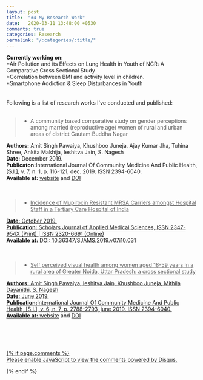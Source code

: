 ```yaml
---
layout: post
title:  "#4 My Research Work"
date:   2020-03-11 13:48:00 +0530
comments: true
categories: Research
permalink: "/:categories/:title/"
---
```


<b>Currently working on:</b> <br/>
*Air Pollution and its Effects on Lung Health in Youth of NCR: A Comparative Cross Sectional Study 
<br/>
*Correlation between BMI and activity level in children. <br/>
*Smartphone Addiction & Sleep Disturbances in Youth <br/>
<br/>
<br/>
Following is a list of research works I've conducted and published:
<br/>
<br/>

> * A community based comparative study on gender perceptions among married (reproductive age) women of rural and urban areas of district Gautam Buddha Nagar

<b>Authors:</b> Amit Singh Pawaiya, Khushboo Juneja, Ajay Kumar Jha, Tuhina Shree, Ankita Makhija, Ieshitva Jain, S. Nagesh<br/>
<b>Date:</b> December 2019.<br/>
<b>Publicaton:</b>International Journal Of Community Medicine And Public Health,
[S.l.], v. 7, n. 1, p. 116-121, dec. 2019. ISSN 2394-6040.<br/>
<b>Available at:</b> <a href="https://www.ijcmph.com/index.php/ijcmph/article/view/5822">website</a> and <a href="http://dx.doi.org/10.18203/2394-6040.ijcmph20195839">DOI
	<br/>
	<br/>
	<br/>



> * Incidence of Mupirocin Resistant MRSA Carriers amongst Hospital Staff in a Tertiary Care Hospital of India

<b>Date:</b> October 2019.<br/>
<b>Publication:</b> Scholars Journal of Applied Medical Sciences, ISSN 2347-954X (Print) | ISSN 2320-6691 (Online)<br/>
<b>Available at:</b> DOI: 10.36347/SJAMS.2019.v07i10.031
	<br/>
	<br/>
	<br/>



> * Self perceived visual health among women aged 18-59 years in a rural area of Greater Noida, Uttar Pradesh: a cross sectional study

<b>Authors:</b> Amit Singh Pawaiya, Ieshitva Jain, Khushboo Juneja, Mithila Dayanithi, S. Nagesh<br/>
<b>Date:</b> June 2019.<br/>
<b>Publication:</b>International Journal Of Community Medicine And Public Health, [S.l.], v. 6, n. 7, p. 2788-2793, june 2019. ISSN 2394-6040.<br/>
<b>Available at:</b> <a href="https://www.ijcmph.com/index.php/ijcmph/article/view/4924">website</a> and <a href="http://dx.doi.org/10.18203/2394-6040.ijcmph20192595.">DOI
	<br/>
	<br/>
	<br/>




<br/>
<br/>
{% if page.comments %}
<div id="disqus_thread"></div>
<script>

/**
*  RECOMMENDED CONFIGURATION VARIABLES: EDIT AND UNCOMMENT THE SECTION BELOW TO INSERT DYNAMIC VALUES FROM YOUR PLATFORM OR CMS.
*  LEARN WHY DEFINING THESE VARIABLES IS IMPORTANT: https://disqus.com/admin/universalcode/#configuration-variables*/
/*
var disqus_config = function () {
this.page.url = PAGE_URL;  // Replace PAGE_URL with your page's canonical URL variable
this.page.identifier = PAGE_IDENTIFIER; // Replace PAGE_IDENTIFIER with your page's unique identifier variable
};
*/
(function() { // DON'T EDIT BELOW THIS LINE
var d = document, s = d.createElement('script');
s.src = 'https://https-ieshitva-com-1.disqus.com/embed.js';
s.setAttribute('data-timestamp', +new Date());
(d.head || d.body).appendChild(s);
})();
</script>
<noscript>Please enable JavaScript to view the <a href="https://disqus.com/?ref_noscript">comments powered by Disqus.</a></noscript>
                            
{% endif %}